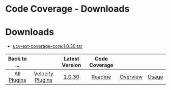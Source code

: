 
Code Coverage - Downloads
=========================

# Downloads

- [ucv-ext-coverage-core:1.0.30.tar]()

|Back to ...||Latest Version|Code Coverage |||
| :---: | :---: | :---: | :---: | :---: | :---: |
|[All Plugins](../../index.md)|[Velocity Plugins](../README.md)|[1.0.30]()|[Readme](README.md)|[Overview](overview.md)|[Usage](usage.md)|
